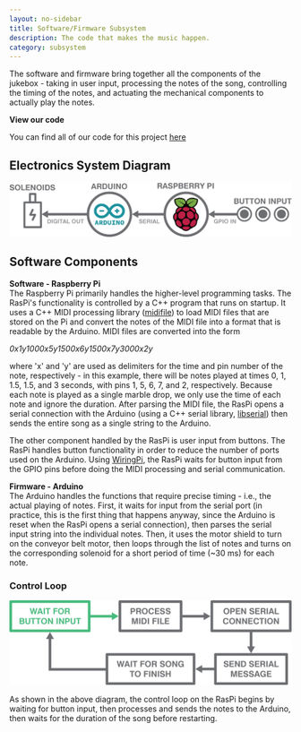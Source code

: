 ```yaml
---
layout: no-sidebar
title: Software/Firmware Subsystem
description: The code that makes the music happen.
category: subsystem
---
```


The software and firmware bring together all the components of the jukebox - taking in user input, processing the notes of the song, controlling the timing of the notes, and actuating the mechanical components to actually play the notes.

**View our code**

You can find all of our code for this project [here](https://github.com/mpbrucker/PoEJukeboxHeroes)

## Electronics System Diagram
![System diagram](images/SoftwareDiagram.png)
## Software Components

**Software - Raspberry Pi**  
The Raspberry Pi primarily handles the higher-level programming tasks. The RasPi's functionality is controlled by a C++ program that runs on startup. It uses a C++ MIDI processing library ([midifile](https://github.com/craigsapp/midifile)) to load MIDI files that are stored on the Pi and convert the notes of the MIDI file into a format that is readable by the Arduino. MIDI files are converted into the form

*0x1y1000x5y1500x6y1500x7y3000x2y*

where 'x' and 'y' are used as delimiters for the time and pin number of the note, respectively - in this example, there will be notes played at times 0, 1, 1.5, 1.5, and 3 seconds, with pins 1, 5, 6, 7, and 2, respectively. Because each note is played as a single marble drop, we only use the time of each note and ignore the duration. After parsing the MIDI file, the RasPi opens a serial connection with the Arduino (using a C++ serial library, [libserial](https://github.com/crayzeewulf/libserial)) then sends the entire song as a single string to the Arduino.

The other component handled by the RasPi is user input from buttons. The RasPi handles button functionality in order to reduce the number of ports used on the Arduino. Using [WiringPi](https://github.com/WiringPi/WiringPi), the RasPi waits for button input from the GPIO pins before doing the MIDI processing and serial communication.

**Firmware - Arduino**  
The Arduino handles the functions that require precise timing - i.e., the actual playing of notes. First, it waits for input from the serial port (in practice, this is the first thing that happens anyway, since the Arduino is reset when the RasPi opens a serial connection), then parses the serial input string into the individual notes. Then, it uses the motor shield to turn on the conveyor belt motor, then loops through the list of notes and turns on the corresponding solenoid for a short period of time (~30 ms) for each note.

### Control Loop

![Control loop.](images/ControlDiagram.png)

As shown in the above diagram, the control loop on the RasPi begins by waiting for button input, then processes and sends the notes to the Arduino, then waits for the duration of the song before restarting.
